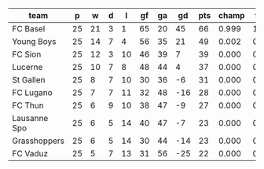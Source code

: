 |     team     | p  | w  | d | l  | gf | ga | gd  | pts | champ | top2  | top3  | top4  |  5-7  | bot4  | bot3  | bot2  |
|--------------|----|----|---|----|----|----|-----|-----|-------|-------|-------|-------|-------|-------|-------|-------|
| FC Basel     | 25 | 21 | 3 |  1 | 65 | 20 |  45 |  66 | 0.999 | 1.000 | 1.000 | 1.000 | 0.000 | 0.000 | 0.000 | 0.000|
| Young Boys   | 25 | 14 | 7 |  4 | 56 | 35 |  21 |  49 | 0.002 | 0.949 | 0.996 | 1.000 | 0.000 | 0.000 | 0.000 | 0.000|
| FC Sion      | 25 | 12 | 3 | 10 | 46 | 39 |   7 |  39 | 0.000 | 0.041 | 0.685 | 0.964 | 0.036 | 0.001 | 0.000 | 0.000|
| Lucerne      | 25 | 10 | 7 |  8 | 48 | 44 |   4 |  37 | 0.000 | 0.011 | 0.302 | 0.875 | 0.124 | 0.005 | 0.001 | 0.000|
| St Gallen    | 25 |  8 | 7 | 10 | 30 | 36 |  -6 |  31 | 0.000 | 0.000 | 0.012 | 0.113 | 0.821 | 0.178 | 0.066 | 0.018|
| FC Lugano    | 25 |  7 | 7 | 11 | 32 | 48 | -16 |  28 | 0.000 | 0.000 | 0.003 | 0.022 | 0.659 | 0.577 | 0.320 | 0.127|
| FC Thun      | 25 |  6 | 9 | 10 | 38 | 47 |  -9 |  27 | 0.000 | 0.000 | 0.002 | 0.018 | 0.647 | 0.582 | 0.335 | 0.140|
| Lausanne Spo | 25 |  6 | 5 | 14 | 40 | 47 |  -7 |  23 | 0.000 | 0.000 | 0.001 | 0.006 | 0.441 | 0.767 | 0.553 | 0.305|
| Grasshoppers | 25 |  6 | 5 | 14 | 30 | 44 | -14 |  23 | 0.000 | 0.000 | 0.000 | 0.002 | 0.210 | 0.910 | 0.788 | 0.578|
| FC Vaduz     | 25 |  5 | 7 | 13 | 31 | 56 | -25 |  22 | 0.000 | 0.000 | 0.000 | 0.000 | 0.062 | 0.979 | 0.938 | 0.832|
